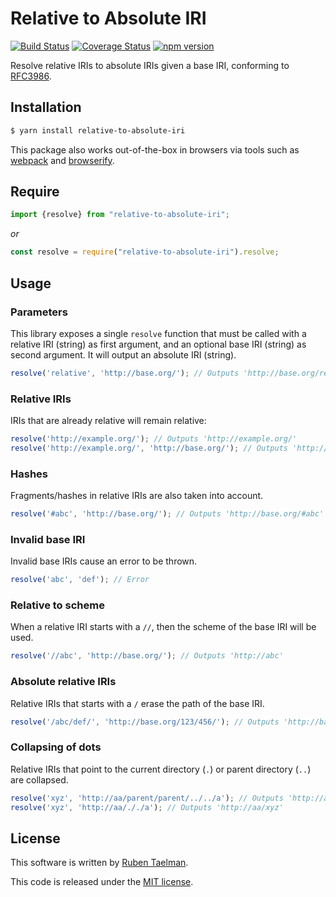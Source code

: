 # Relative to Absolute IRI

[![Build Status](https://travis-ci.org/rubensworks/relative-to-absolute-iri.js.svg?branch=master)](https://travis-ci.org/rubensworks/relative-to-absolute-iri.js)
[![Coverage Status](https://coveralls.io/repos/github/rubensworks/relative-to-absolute-iri.js/badge.svg?branch=master)](https://coveralls.io/github/rubensworks/relative-to-absolute-iri.js?branch=master)
[![npm version](https://badge.fury.io/js/relative-to-absolute-iri.svg)](https://www.npmjs.com/package/relative-to-absolute-iri)

Resolve relative IRIs to absolute IRIs given a base IRI,
conforming to [RFC3986](https://www.ietf.org/rfc/rfc3986.txt).

## Installation

```bash
$ yarn install relative-to-absolute-iri
```

This package also works out-of-the-box in browsers via tools such as [webpack](https://webpack.js.org/) and [browserify](http://browserify.org/).

## Require

```javascript
import {resolve} from "relative-to-absolute-iri";
```

_or_

```javascript
const resolve = require("relative-to-absolute-iri").resolve;
```

## Usage

### Parameters

This library exposes a single `resolve` function
that must be called with a relative IRI (string) as first argument,
and an optional base IRI (string) as second argument.
It will output an absolute IRI (string).

```javascript
resolve('relative', 'http://base.org/'); // Outputs 'http://base.org/relative'
```

### Relative IRIs

IRIs that are already relative will remain relative:

```javascript
resolve('http://example.org/'); // Outputs 'http://example.org/'
resolve('http://example.org/', 'http://base.org/'); // Outputs 'http://example.org/'
```

### Hashes

Fragments/hashes in relative IRIs are also taken into account.

```javascript
resolve('#abc', 'http://base.org/'); // Outputs 'http://base.org/#abc'
```

### Invalid base IRI

Invalid base IRIs cause an error to be thrown.

```javascript
resolve('abc', 'def'); // Error
```

### Relative to scheme

When a relative IRI starts with a `//`, then the scheme of the base IRI will be used.

```javascript
resolve('//abc', 'http://base.org/'); // Outputs 'http://abc'
```

### Absolute relative IRIs

Relative IRIs that starts with a `/` erase the path of the base IRI.

```javascript
resolve('/abc/def/', 'http://base.org/123/456/'); // Outputs 'http://base.org/abc/def/'
```

### Collapsing of dots

Relative IRIs that point to the current directory (`.`)
or parent directory (`..`) are collapsed.

```javascript
resolve('xyz', 'http://aa/parent/parent/../../a'); // Outputs 'http://aa/xyz'
resolve('xyz', 'http://aa/././a'); // Outputs 'http://aa/xyz'
```

## License
This software is written by [Ruben Taelman](http://rubensworks.net/).

This code is released under the [MIT license](http://opensource.org/licenses/MIT).
